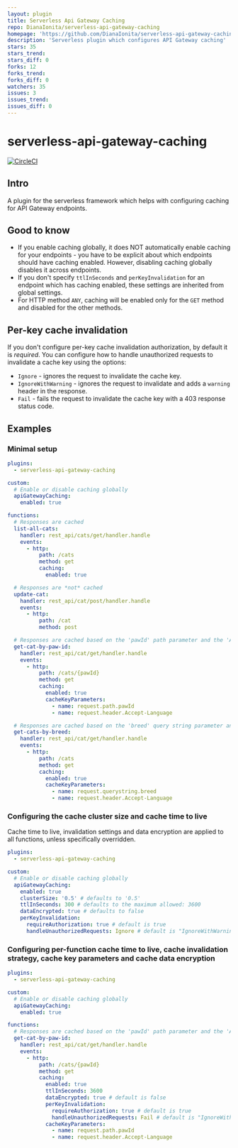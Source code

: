```yaml
---
layout: plugin
title: Serverless Api Gateway Caching
repo: DianaIonita/serverless-api-gateway-caching
homepage: 'https://github.com/DianaIonita/serverless-api-gateway-caching'
description: 'Serverless plugin which configures API Gateway caching'
stars: 35
stars_trend: 
stars_diff: 0
forks: 12
forks_trend: 
forks_diff: 0
watchers: 35
issues: 3
issues_trend: 
issues_diff: 0
---
```



# serverless-api-gateway-caching

[![CircleCI](https://circleci.com/gh/DianaIonita/serverless-api-gateway-caching.svg?style=svg)](https://circleci.com/gh/DianaIonita/serverless-api-gateway-caching)

## Intro
A plugin for the serverless framework which helps with configuring caching for API Gateway endpoints.

## Good to know
* If you enable caching globally, it does NOT automatically enable caching for your endpoints - you have to be explicit about which endpoints should have caching enabled.
However, disabling caching globally disables it across endpoints.
* If you don't specify `ttlInSeconds` and `perKeyInvalidation` for an endpoint which has caching enabled, these settings are inherited from global settings.
* For HTTP method `ANY`, caching will be enabled only for the `GET` method and disabled for the other methods.

## Per-key cache invalidation
If you don't configure per-key cache invalidation authorization, by default it is *required*.
You can configure how to handle unauthorized requests to invalidate a cache key using the options:
* `Ignore` - ignores the request to invalidate the cache key.
* `IgnoreWithWarning` - ignores the request to invalidate and adds a `warning` header in the response.
* `Fail` - fails the request to invalidate the cache key with a 403 response status code.

## Examples

### Minimal setup

```yml
plugins:
  - serverless-api-gateway-caching

custom:
  # Enable or disable caching globally
  apiGatewayCaching:
    enabled: true

functions:
  # Responses are cached
  list-all-cats:
    handler: rest_api/cats/get/handler.handle
    events:
      - http:
          path: /cats
          method: get
          caching:
            enabled: true

  # Responses are *not* cached
  update-cat:
    handler: rest_api/cat/post/handler.handle
    events:
      - http:
          path: /cat
          method: post

  # Responses are cached based on the 'pawId' path parameter and the 'Accept-Language' header
  get-cat-by-paw-id:
    handler: rest_api/cat/get/handler.handle
    events:
      - http:
          path: /cats/{pawId}
          method: get
          caching:
            enabled: true
            cacheKeyParameters:
              - name: request.path.pawId
              - name: request.header.Accept-Language

  # Responses are cached based on the 'breed' query string parameter and the 'Accept-Language' header
  get-cats-by-breed:
    handler: rest_api/cat/get/handler.handle
    events:
      - http:
          path: /cats
          method: get
          caching:
            enabled: true
            cacheKeyParameters:
              - name: request.querystring.breed
              - name: request.header.Accept-Language
```

### Configuring the cache cluster size and cache time to live
Cache time to live, invalidation settings and data encryption are applied to all functions, unless specifically overridden.

```yml
plugins:
  - serverless-api-gateway-caching

custom:
  # Enable or disable caching globally
  apiGatewayCaching:
    enabled: true
    clusterSize: '0.5' # defaults to '0.5'
    ttlInSeconds: 300 # defaults to the maximum allowed: 3600
    dataEncrypted: true # defaults to false
    perKeyInvalidation:
      requireAuthorization: true # default is true
      handleUnauthorizedRequests: Ignore # default is "IgnoreWithWarning"

```

### Configuring per-function cache time to live, cache invalidation strategy, cache key parameters and cache data encryption

```yml
plugins:
  - serverless-api-gateway-caching

custom:
  # Enable or disable caching globally
  apiGatewayCaching:
    enabled: true

functions:
  # Responses are cached based on the 'pawId' path parameter and the 'Accept-Language' header
  get-cat-by-paw-id:
    handler: rest_api/cat/get/handler.handle
    events:
      - http:
          path: /cats/{pawId}
          method: get
          caching:
            enabled: true
            ttlInSeconds: 3600
            dataEncrypted: true # default is false
            perKeyInvalidation:
              requireAuthorization: true # default is true
              handleUnauthorizedRequests: Fail # default is "IgnoreWithWarning"
            cacheKeyParameters:
              - name: request.path.pawId
              - name: request.header.Accept-Language
```
